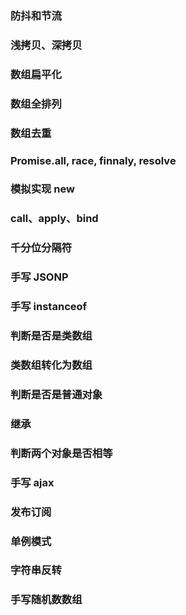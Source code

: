 ### 防抖和节流

### 浅拷贝、深拷贝

### 数组扁平化

### 数组全排列

### 数组去重

### Promise.all, race, finnaly, resolve

### 模拟实现 new

### call、apply、bind

### 千分位分隔符

### 手写 JSONP

### 手写 instanceof

### 判断是否是类数组

### 类数组转化为数组

### 判断是否是普通对象

### 继承

### 判断两个对象是否相等

### 手写 ajax

### 发布订阅

### 单例模式

### 字符串反转

### 手写随机数数组
